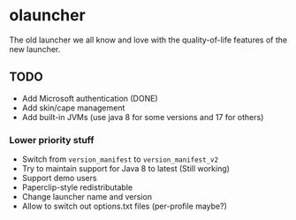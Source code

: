 # olauncher
The old launcher we all know and love with the quality-of-life features of the new launcher.

## TODO
- Add Microsoft authentication (DONE)
- Add skin/cape management
- Add built-in JVMs (use java 8 for some versions and 17 for others)

### Lower priority stuff
- Switch from `version_manifest` to `version_manifest_v2`
- Try to maintain support for Java 8 to latest (Still working)
- Support demo users
- Paperclip-style redistributable
- Change launcher name and version
- Allow to switch out options.txt files (per-profile maybe?)
